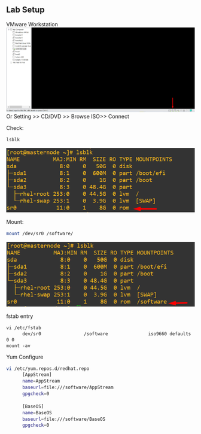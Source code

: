 
## Lab Setup
VMware Workstation 
![image alt](https://github.com/mohimenulislam/Ansible/blob/cf6e821bcb4a33d73a6da8ed9176d9f903781138/Img/vmwareimage.png)
Or Setting >> CD/DVD >> Browse ISO>> Connect 

Check:
```bash
lsblk
```
![image alt](https://github.com/mohimenulislam/Ansible/blob/8136630a82f6773cc2c60ff35b195a0acdd2be74/Img/lsblkaftercdattached.png)

Mount: 
```bash
mount /dev/sr0 /software/
```
![image](https://github.com/mohimenulislam/Ansible/blob/2bbe0ae61282fe742c1f525bf185dc5e9a760283/Img/lsblkaftermount.png)

fstab entry
```
vi /etc/fstab
      dev/sr0                /software               iso9660 defaults        0 0
mount -av
```

Yum Configure 
```bash
vi /etc/yum.repos.d/redhat.repo
      [AppStream]
      name=AppStream
      baseurl=file:///software/AppStream
      gpgcheck=0

      [BaseOS]
      name=BaseOS
      baseurl=file:///software/BaseOS
      gpgcheck=0
```




